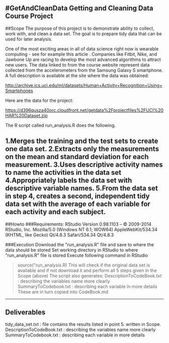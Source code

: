 #GetAndCleanData
Getting and Cleaning Data Course Project
------
##Scope
The purpose of this project is to demonstrate ability to collect, work with, and clean a data set. The goal is to prepare tidy data that can be used for later analysis.

One of the most exciting areas in all of data science right now is wearable computing - see for example this article . Companies like Fitbit, Nike, and Jawbone Up are racing to develop the most advanced algorithms to attract new users. The data linked to from the course website represent data collected from the accelerometers from the Samsung Galaxy S smartphone. A full description is available at the site where the data was obtained: 

http://archive.ics.uci.edu/ml/datasets/Human+Activity+Recognition+Using+Smartphones 

Here are the data for the project: 

https://d396qusza40orc.cloudfront.net/getdata%2Fprojectfiles%2FUCI%20HAR%20Dataset.zip 

The R script called run_analysis.R does the following. 

1.Merges the training and the test sets to create one data set.
2.Extracts only the measurements on the mean and standard deviation for each measurement. 
3.Uses descriptive activity names to name the activities in the data set
4.Appropriately labels the data set with descriptive variable names. 
5.From the data set in step 4, creates a second, independent tidy data set with the average of each variable for each activity and each subject.
------
##Howto
###Requirements:
RStudio
Version 0.98.1103 – © 2009-2014 RStudio, Inc.
Mozilla/5.0 (Windows NT 6.1; WOW64) AppleWebKit/534.34 (KHTML, like Gecko) Qt/4.8.3 Safari/534.34 Qt/4.8.3

###Execution
Download the "run_analysis.R" file and save to where the data should be stored
Set working directory in RStudio to where "run_analysis.R" file is stored
Execute following command in RStudio
> source("run_analysis.R)
This will check if the original data set is available and if not download it and perform all 5 steps given in the Scope (above)
The script also generates:
DescriptionToCodeBook.txt	: describing the variables name more clearly
SummaryToCodebook.txt		: describing each variable in more details
These are in turn copied into CodeBook.md

------
## Deliverables
tidy_data_set.txt			: file contains the results listed in point 5. written in Scope.
DescriptionToCodeBook.txt	: describing the variables name more clearly
SummaryToCodebook.txt		: describing each variable in more details